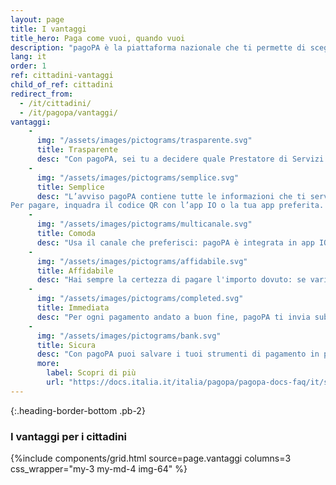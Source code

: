 ```yaml
---
layout: page
title: I vantaggi
title_hero: Paga come vuoi, quando vuoi
description: "pagoPA è la piattaforma nazionale che ti permette di scegliere, secondo le tue abitudini e preferenze, come pagare tributi, imposte o rette verso la Pubblica Amministrazione e altri soggetti aderenti che forniscono servizi al cittadino."
lang: it
order: 1
ref: cittadini-vantaggi
child_of_ref: cittadini
redirect_from:
  - /it/cittadini/
  - /it/pagopa/vantaggi/
vantaggi:
    -
      img: "/assets/images/pictograms/trasparente.svg"
      title: Trasparente
      desc: "Con pagoPA, sei tu a decidere quale Prestatore di Servizi di Pagamento (PSP) ti conviene di più: prima di pagare, confronta i costi associati a ciascuna delle modalità disponibili e scegli con quale effettuare l’operazione, in tutta libertà."
    -
      img: "/assets/images/pictograms/semplice.svg"
      title: Semplice
      desc: "L’avviso pagoPA contiene tutte le informazioni che ti servono, in un formato standard e di facile comprensione.
Per pagare, inquadra il codice QR con l’app IO o la tua app preferita. In alternativa, utilizza i dati riportati sull’avviso per tutti gli altri canali di pagamento che lo richiedono."
    -
      img: "/assets/images/pictograms/multicanale.svg"
      title: Comoda
      desc: "Usa il canale che preferisci: pagoPA è integrata in app IO, nel tuo home banking e in numerosi altri servizi online disponibili h24. Puoi anche pagare gli avvisi pagoPA in banca, negli uffici postali e in tutti gli esercenti convenzionati sul territorio."
    -
      img: "/assets/images/pictograms/affidabile.svg"
      title: Affidabile
      desc: "Hai sempre la certezza di pagare l'importo dovuto: se varia nel tempo per interessi di mora o saldi parziali, pagoPA lo aggiorna in automatico per te."
    -
      img: "/assets/images/pictograms/completed.svg"
      title: Immediata
      desc: "Per ogni pagamento andato a buon fine, pagoPA ti invia subito la quietanza liberatoria: è la conferma che l'Ente Creditore ha incassato l'importo e non devi più preoccuparti di nulla!  Se paghi dall'app IO, lo storico delle operazioni è sempre a portata di mano."
    -
      img: "/assets/images/pictograms/bank.svg"
      title: Sicura
      desc: "Con pagoPA puoi salvare i tuoi strumenti di pagamento in pochi clic e pagare in totale sicurezza: la piattaforma e tutti i PSP (Prestatori di Servizi di Pagamento) aderenti, infatti, rispettano gli standard europei in materia di trattamento dei dati e tutela della privacy dei propri utenti."
      more:
        label: Scopri di più
        url: "https://docs.italia.it/italia/pagopa/pagopa-docs-faq/it/stabile/_docs/FAQ_sezioneA.html#a29-qual-e-il-livello-di-sicurezza-dei-pagamenti-che-avvengono-su-pagopa"
---
```



{:.heading-border-bottom .pb-2}
### I vantaggi per i cittadini

{%include components/grid.html 
          source=page.vantaggi
          columns=3
          css_wrapper="my-3 my-md-4 img-64"
          %}

